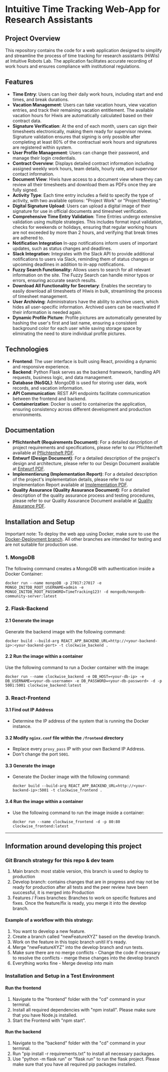 # Intuitive Time Tracking Web-App for Research Assistants

## Project Overview

This repository contains the code for a web application designed to simplify and streamline the process of time tracking for research assistants (HiWis) at Intuitive Robots Lab. The application facilitates accurate recording of work hours and ensures compliance with institutional regulations.

## Features

- **Time Entry**: Users can log their daily work hours, including start and end times, and break durations.
- **Vacation Management**: Users can take vacation hours, view vacation entries, and track their remaining vacation entitlement. The available vacation hours for Hiwis are automatically calculated based on their contract data.
- **Signature Verification**: At the end of each month, users can sign their timesheets electronically, making them ready for supervisor review. Signature validation ensures that signing is only possible after completing at least 80% of the contractual work hours and signatures are registered within system.
- **User Profile Management**: Users can change their password, and manage their login credentials.
- **Contract Overview**: Displays detailed contract information including assigned weekly work hours, team details, hourly rate, and supervisor contact information.
- **Document View**: Hiwis have access to a document view where they can review all their timesheets and download them as PDFs once they are fully signed.
- **Activity Type**: Each time entry includes a field to specify the type of activity, with two available options: "Project Work" or "Project Meeting."
- **Digital Signature Upload**: Users can upload a digital image of their signature for use in official documents and timesheet verification.
- **Comprehensive Time Entry Validation**: Time Entries undergo extensive validation using multiple strategies. This includes format input validation, checks for weekends or holidays, ensuring that regular working hours are not exceeded by more than 2 hours, and verifying that break times are adhered to.
- **Notification Integration** In-app notifications inform users of important updates, such as status changes and deadlines.
- **Slack Integration:** Integrates with the Slack API to provide additional notifications to users via Slack, reminding them of status changes or upcoming deadlines in addition to in-app notifications.
- **Fuzzy Search Functionality:** Allows users to search for all relevant information on the site. The Fuzzy Search can handle minor typos or errors, ensuring accurate search results.
- **Download All Functionality for Secretary**: Enables the secretary to easily download all timesheets of Hiwis in bulk, streamlining the process of timesheet management.
- **User Archiving**: Administrators have the ability to archive users, which hides all user-specific information. Archived users can be reactivated if their information is needed again.
- **Dynamic Profile Picture**: Profile pictures are automatically generated by hashing the user's first and last name, ensuring a consistent background color for each user while saving storage space by eliminating the need to store individual profile pictures.

## Technologies

- **Frontend**: The user interface is built using React, providing a dynamic and responsive experience.
- **Backend**: Python Flask serves as the backend framework, handling API requests, business logic, and data management.
- **Database (NoSQL)**: MongoDB is used for storing user data, work records, and vacation information.
- **API Communication**: REST API endpoints facilitate communication between the frontend and backend.
- **Containerization**: Docker is used to containerize the application, ensuring consistency across different development and production environments.

## Documentation

- **Pflichtenheft (Requirements Document)**: For a detailed description of project requirements and specifications, please refer to our Pflichtenheft available at [Pflichtenheft PDF](documents/Pflichtenheft/Pflichtenheft_17_05_24.pdf).
- **Entwurf (Design Document)**: For a detailed description of the project's design and architecture, please refer to our Design Document available at [Entwurf PDF](documents/Entwurfsphase/Entwurfsdokument.pdf).
- **Implementierung (Implementation Report)**: For a detailed description of the project's implementation details, please refer to our Implementation Report available at [Implementation PDF](documents/Implementierungsphase/Implementierungsbericht.pdf).
- **Quality Assurance (Quality Assurance Document)**: For a detailed description of the quality assurance process and testing procedures, please refer to our Quality Assurance Document available at [Quality Assurance PDF](documents/Quality_Assurance/Quality_Assurance.pdf).

## Installation and Setup
Important note:
To deploy the web app using Docker, make sure to use the [Docker-Deployment branch](https://github.com/intuitive-robots/pse-ss24-timetrack/tree/Docker-Deployment). All other branches are intended for testing and are not suitable for production use.

 
### 1. MongoDB <br>
The following command creates a MongoDB with authentication inside a Docker Container:
   ```
   docker run --name mongoDB -p 27017:27017 -e MONGO_INITDB_ROOT_USERNAME=admin -e MONGO_INITDB_ROOT_PASSWORD=TimeTracking123! -d mongodb/mongodb-community-server:latest
   ```
### 2. Flask-Backend <br>
#### 2.1 Generate the image
   Generate the backend image with the following command:
   ```
   docker build --build-arg REACT_APP_BACKEND_URL=http://<your-backend-ip>:<your-backend-port> -t clockwise_backend .
   ```
#### 2.2 Run the image within a container
   Use the following command to run a Docker container with the image:
   ```
   docker run --name clockwise_backend -e DB_HOST=<your-db-ip> -e DB_USERNAME=<your-db-username> -e DB_PASSWORD=<your-db-password> -d -p 5001:5001 clockwise_backend:latest
   ```
### 3. React-Frontend

#### 3.1 Find out IP Address
   - Determine the IP address of the system that is running the Docker instance.

####   3.2 Modify `nginx.conf` file within the `/frontend` directory
   - Replace every `proxy_pass` IP with your own Backend IP Address.
   - Don't change the port `5001`.

####   3.3 Generate the image
   - Generate the Docker image with the following command:
     ```
     docker build --build-arg REACT_APP_BACKEND_URL=http://<your-backend-ip>:5001 -t clockwise_frontend .
     ```

####   3.4 Run the image within a container
   - Use the following command to run the image inside a container:
     ```
     docker run --name clockwise_frontend -d -p 80:80 clockwise_frontend:latest
     ```
___

## Information around developing this project

### Git Branch strategy for this repo & dev team
1. Main branch:
   most stable version, this branch is used to deploy to production
2. Develop branch:
   contains changes that are in progress and may not be ready for production
   after all tests and the peer review have been successful, it is merged into Production
3. Features / Fixes branches:
   Branches to work on specific features and fixes. Once the feature/fix is ready, you merge it into the develop branch.

#### Example of a workflow with this strategy:
1. You want to develop a new feature.
2. Create a branch called "newFeatureXYZ" based on the develop branch.
3. Work on the feature in this topic branch unitil it's ready.
4. Merge "newFeatureXYZ" into the develop branch and run tests.
5. Make sure there are no merge conflicts - Change the code if necessary to resolve the conflicts - merge these changes into the develop branch
6. Everything works fine - Merge develop into main


### Installation and Setup in a Test Environment
#### Run the frontend
1. Navigate to the "frontend" folder with the "cd" command in your terminal.
2. Install all required dependencies with "npm install". Please make sure that you have Node.js installed.
3. Start the Frontend with "npm start".

#### Run the backend
1. Navigate to the "backend" folder with the "cd" command in your terminal.
2. Run "pip install -r requirements.txt" to install all necessary packages.
3. Use "python -m flask run" or "flask run" to run the flask project. Please make sure that you have all required pip packages installed.
